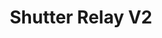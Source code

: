 ---
date_added: 2020-01-29
model: 12128
vendor: Lupus
title: Shutter Relay V2
category: cover
supports: open/close
zigbeemodel: ['SCM-6-OTA_00.00.03.17TC']
compatible: [z2m]
z2m: LS12128
mlink: https://www.lupus-electronics.de/shop/en/Alarm-Smarthome/Smarthome-Home-Automation/LUPUS-Shutter-relay-V2-p.html
link: https://www.amazon.de/dp/B07KZ8Q3VL
link2: https://www.reichelt.com/de/de/rollladenrelais-v2-ls-12128-p247796.html
link3: 
EAN: 
  - 4260195434370
---